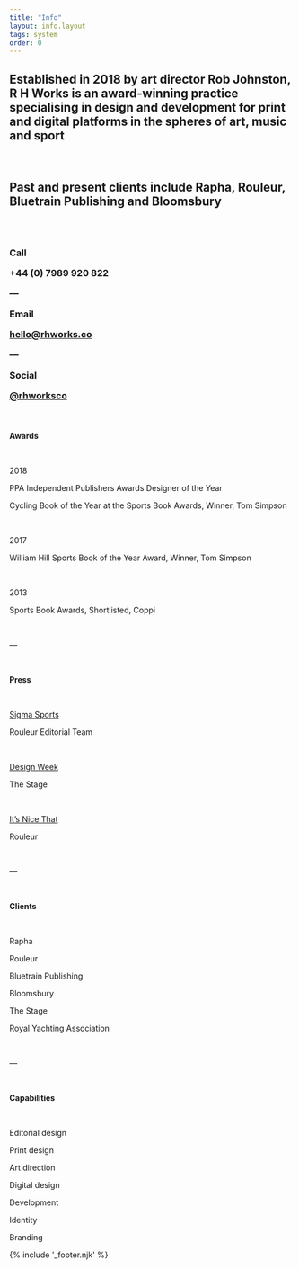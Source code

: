 ```yaml
---
title: "Info"
layout: info.layout
tags: system
order: 0
---
```


<article class="info-content">

<div class="grid-parent"> 

<div class="col-1">
<h2>

Established in 2018 by art director Rob Johnston, <span style="white-space: nowrap;">R H Works</span> is an award-winning practice specialising in design and development for print and digital platforms in the spheres of art, music and sport

<br/>

Past and present clients include Rapha, Rouleur, Bluetrain Publishing and Bloomsbury

<br/>

</h2>
</div>

<div class="col-2">
<h3>

Call

+44 (0) 7989 &#8203;920 822

—

Email

<a class="external-link" href="mailto:hello@rhworks.co" title="Email" target="_blank">hello@&#8203;rhworks.co</a>

—

Social

<a class="external-link" href="https://www.instagram.com/rhworksco/" title="Social" target="_blank">@rhworks&#8203;co</a>

<br/>

</h3>
</div>

<div class="col-3">

**Awards**

<br/>

2018

PPA Independent Publishers Awards Designer of the Year

Cycling Book of the Year at the Sports Book Awards, Winner, Tom Simpson

<br/>

2017

William Hill Sports Book of the Year Award, Winner, Tom Simpson

<br/>

2013

Sports Book Awards, Shortlisted, Coppi

<br/>

—

<br/>

**Press**

<br/>

<a class="external-link" href="https://www.sigmasports.com/hub/stories/behind-the-scenes-at-rouleur-magazine" title="Sigma Sports" target="_blank">Sigma Sports</a>

Rouleur Editorial Team

<br/>

<a class="external-link" href="https://www.designweek.co.uk/issues/30-november-6-december/the-stage-redesigns-print-edition-to-align-with-website/" title="Design Week" target="_blank">Design Week</a>

The Stage

<br/>

<a class="external-link" href="https://www.itsnicethat.com/articles/rouleur-covers" title="It’s Nice That" target="_blank">It’s Nice That</a>

Rouleur

<br/>

—

<br/>

**Clients**

<br/>

Rapha

Rouleur

Bluetrain Publishing

Bloomsbury

The Stage

Royal Yachting Association

<br/>

—

<br/>

**Capabilities**

<br/>

Editorial design

Print design

Art direction

Digital design

Development

Identity

Branding

</div>

</div>

</article>

{% include '_footer.njk' %}
